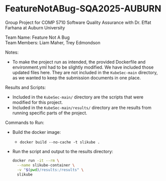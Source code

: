 # FeatureNotABug-SQA2025-AUBURN
Group Project for COMP 5710 Software Quality Assurance with Dr. Effat Farhana at Auburn University

Team Name:  Feature Not A Bug </br>
Team Members: Liam Maher, Trey Edmondson

Notes:
- To make the project run as intended, the provided Dockerfile and environment.yml had to be slightly modified.  We have included those updated files here.  They are not included in the `KubeSec-main` directory, as we wanted to keep the submission documents in one place.

Results and Scripts:
- Included in the `KubeSec-main/` directory are the scripts that were modified for this project.
- Included in the `KubeSec-main/results/` directory are the results from running specific parts of the project.

Commands to Run:
- Build the docker image:
  - ```docker build --no-cache -t slikube .```
- Run the script and output to the results directory:
  
  ```bash
  docker run -it --rm \
    --name slikube-container \
    -v "$(pwd)/results:/results" \
    slikube

